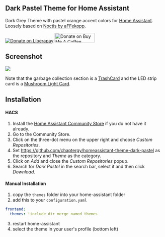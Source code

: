 ## Dark Pastel Theme for Home Assistant

Dark Grey Theme with pastel orange accent colors for [Home Assistant](https://www.home-assistant.io).  
Loosely based on [Noctis by aFFekopp](https://github.com/aFFekopp/noctis).

[![Donate on Liberapay](https://liberapay.com/assets/widgets/donate.svg)](https://liberapay.com/chaptergy/donate)
<a href="https://www.buymeacoffee.com/chaptergy" target="_blank"><img src="https://cdn.buymeacoffee.com/buttons/default-yellow.png" alt="Donate on Buy Me A Coffee" height="30" width="127"></a>

<!--[![hacs_badge](https://img.shields.io/badge/HACS-Default-orange.svg?style=for-the-badge)](https://github.com/custom-components/hacs)-->

## Screenshot

![](https://raw.githubusercontent.com/chaptergy/homeassistant-theme-grey-pastel/master/img/screenshot1.png)

Note that the garbage collection section is a [TrashCard](https://github.com/idaho/hassio-trash-card) and the LED strip card is a [Mushroom Light Card](https://github.com/piitaya/lovelace-mushroom).

## Installation

#### HACS

1. Install the [Home Assistant Community Store](https://github.com/custom-components/hacs) if you do not have it already.
2. Go to the Community Store.
3. Click on the three-dot menu on the upper right and choose _Custom Repositories_.
4. Set https://github.com/chaptergy/homeassistant-theme-dark-pastel as the repository and _Theme_ as the category.
5. Click on _Add_ and close the _Custom Repositories_ popup.
6. Search for _Dark Pastel_ in the search bar, select it and then click _Download_.

#### Manual Installation

1. copy the `themes` folder into your home-assistant folder
2. add this to your `configuration.yaml`

```yaml
frontend:
  themes: !include_dir_merge_named themes
```

3. restart home-assistant
4. select the theme in your user's profile (bottom left)
